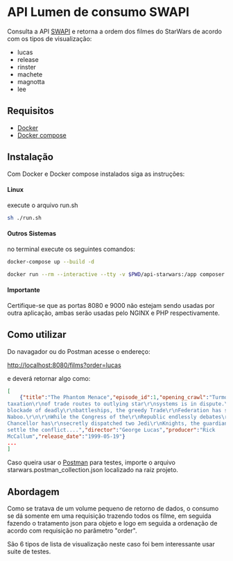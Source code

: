 # API Lumen de consumo SWAPI
Consulta a API [SWAPI](https://swapi.dev/)  e retorna a ordem dos filmes do StarWars de acordo com os tipos de visualização:

- lucas
- release
- rinster
- machete
- magnotta
- lee
  



## Requisitos

- [Docker](https://docs.docker.com/engine/install/) 
- [Docker compose](https://docs.docker.com/compose/install/) 


## Instalação

Com Docker e Docker compose instalados siga as instruções:

#### Linux

execute o arquivo run.sh
```bash
sh ./run.sh
```


#### Outros Sistemas

no terminal execute os seguintes comandos:

```bash
docker-compose up --build -d
```


```bash
docker run --rm --interactive --tty -v $PWD/api-starwars:/app composer install
```

#### Importante
Certifique-se que as portas 8080 e 9000 não estejam sendo usadas por outra aplicação, ambas serão usadas pelo NGINX e PHP respectivamente. 


## Como utilizar

Do navagador ou do Postman acesse o endereço:

[http://localhost:8080/films?order=lucas](http://localhost:8080/films?order=lucas)

e deverá retornar algo como:

```json
[
    {"title":"The Phantom Menace","episode_id":1,"opening_crawl":"Turmoil has engulfed the\r\nGalactic Republic. The
taxation\r\nof trade routes to outlying star\r\nsystems is in dispute.\r\n\r\nHoping to resolve the matter\r\nwith a
blockade of deadly\r\nbattleships, the greedy Trade\r\nFederation has stopped all\r\nshipping to the small planet\r\nof
Naboo.\r\n\r\nWhile the Congress of the\r\nRepublic endlessly debates\r\nthis alarming chain of events,\r\nthe Supreme
Chancellor has\r\nsecretly dispatched two Jedi\r\nKnights, the guardians of\r\npeace and justice in the\r\ngalaxy, to
settle the conflict....","director":"George Lucas","producer":"Rick
McCallum","release_date":"1999-05-19"}
...
]
```

Caso queira usar o [Postman](https://www.postman.com/) para testes, importe o arquivo starwars.postman_collection.json localizado na raiz projeto.

 

## Abordagem
Como se tratava de um volume pequeno de retorno de dados, o consumo se dá somente em uma requisição trazendo todos os filme, em seguida fazendo o tratamento json para objeto e logo em seguida a ordenação de acordo com requisição no parâmetro "order".

São 6 tipos de lista de visualização neste caso foi bem interessante usar suite de testes.  

